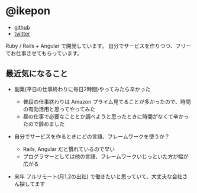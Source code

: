 # @ikepon

* [github](https://github.com/ikepon)
* [twitter](https://twitter.com/ikepon_rb)

Ruby / Rails + Angular で開発しています。
自分でサービスを作りつつ、フリーでお仕事させてもらっています。

## 最近気になること

* 副業(平日の仕事終わりに毎日2時間)やってみたら辛かった
  * 普段の仕事終わりは Amazon プライム見てることが多かったので、時間の有効活用と思ってやってみた
  * 昼の仕事で必要なこととか調べようと思ったときに時間がなくて辛かったので辞めました

* 自分でサービスを作るときにどの言語、フレームワークを使うか？
  * Rails, Angular だと慣れているので早い
  * プログラマーとしては他の言語、フレームワークいじっといた方が幅が広がる

* 来年 フルリモート(月1,2の出社) で働きたいと思っていて、大丈夫な会社さん探してます
